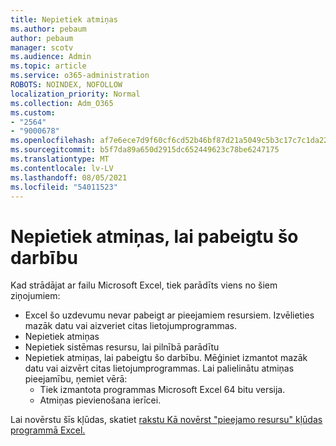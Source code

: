 ```yaml
---
title: Nepietiek atmiņas
ms.author: pebaum
author: pebaum
manager: scotv
ms.audience: Admin
ms.topic: article
ms.service: o365-administration
ROBOTS: NOINDEX, NOFOLLOW
localization_priority: Normal
ms.collection: Adm_O365
ms.custom:
- "2564"
- "9000678"
ms.openlocfilehash: af7e6ece7d9f60cf6cd52b46bf87d21a5049c5b3c17c7c1da2241cab0bff3264
ms.sourcegitcommit: b5f7da89a650d2915dc652449623c78be6247175
ms.translationtype: MT
ms.contentlocale: lv-LV
ms.lasthandoff: 08/05/2021
ms.locfileid: "54011523"
---
```

# <a name="there-isnt-enough-memory-to-complete-this-action"></a>Nepietiek atmiņas, lai pabeigtu šo darbību

Kad strādājat ar failu Microsoft Excel, tiek parādīts viens no šiem ziņojumiem:

- Excel šo uzdevumu nevar pabeigt ar pieejamiem resursiem. Izvēlieties mazāk datu vai aizveriet citas lietojumprogrammas.
- Nepietiek atmiņas
- Nepietiek sistēmas resursu, lai pilnībā parādītu
- Nepietiek atmiņas, lai pabeigtu šo darbību. Mēģiniet izmantot mazāk datu vai aizvērt citas lietojumprogrammas. Lai palielinātu atmiņas pieejamību, ņemiet vērā: 
    - Tiek izmantota programmas Microsoft Excel 64 bitu versija.
    - Atmiņas pievienošana ierīcei.

Lai novērstu šīs kļūdas, skatiet [rakstu Kā novērst "pieejamo resursu" kļūdas programmā Excel.](https://docs.microsoft.com/office/troubleshoot/excel/available-resources-errors)